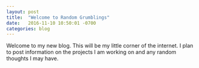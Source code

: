 ```yaml
---
layout: post
title:  "Welcome to Random Grumblings"
date:   2016-11-10 10:50:01 -0700
categories: blog
---
```


Welcome to my new blog. This will be my little corner of the internet. I plan to post information on the projects I am working on and any random thoughts I may have.
